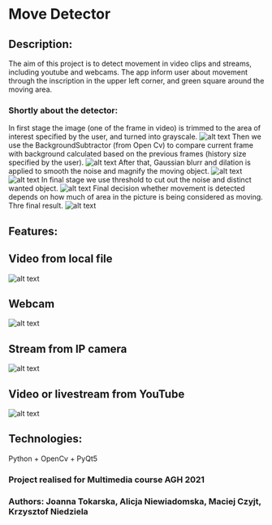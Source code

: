# Move Detector
## Description:
The aim of this project is to detect movement in video clips and streams, 
including youtube and webcams.
The app inform user about movement through the inscription in the upper left corner, 
and green square around the moving area.
### Shortly about the detector:
In first stage the image (one of the frame in video) is trimmed to the area of interest 
specified by the user, and turned into grayscale.
![alt text](https://github.com/czyjtu/MoveDetection/blob/main/photos/grey_roi.jpg?raw=true)
Then we use the BackgroundSubtractor (from Open Cv) to compare current frame with background 
calculated based on the previous frames (history size specified by the user).
![alt text](https://github.com/czyjtu/MoveDetection/blob/main/photos/mask.jpg?raw=true)
After that, Gaussian blurr and dilation is applied to smooth the noise and magnify the moving object.
![alt text](https://github.com/czyjtu/MoveDetection/blob/main/photos/blurred_mask.jpg?raw=true)
![alt text](https://github.com/czyjtu/MoveDetection/blob/main/photos/dilate_mask.jpg?raw=true)
In final stage we use threshold to cut out the noise and distinct wanted object.
![alt text](https://github.com/czyjtu/MoveDetection/blob/main/photos/threshold_mask.jpg?raw=true)
Final decision whether movement is detected
depends on how much of area in the picture is being considered as moving.
Thre final result.
![alt text](https://github.com/czyjtu/MoveDetection/blob/main/photos/main_window.jpg?raw=true)
## Features:
## Video from local file
![alt text](https://github.com/czyjtu/MoveDetection/blob/main/photos/file.png?raw=true)
## Webcam
![alt text](https://github.com/czyjtu/MoveDetection/blob/main/photos/camera.png?raw=true)
## Stream from IP camera
![alt text](https://github.com/czyjtu/MoveDetection/blob/main/photos/ip_camera.png?raw=true)
## Video or livestream from YouTube
![alt text](https://github.com/czyjtu/MoveDetection/blob/main/photos/yt.png?raw=true)

## Technologies:
Python + OpenCv + PyQt5
### Project realised for Multimedia course AGH 2021
### Authors: Joanna Tokarska, Alicja Niewiadomska, Maciej Czyjt, Krzysztof Niedziela
